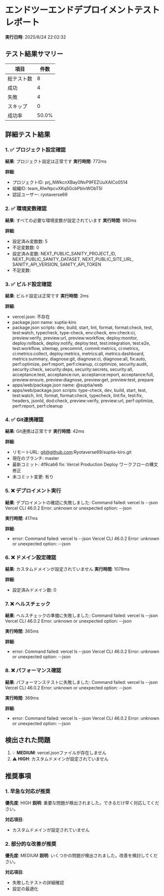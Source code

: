 # エンドツーエンドデプロイメントテストレポート

**実行日時**: 2025/8/24 22:02:32

## テスト結果サマリー

| 項目 | 件数 |
|------|------|
| 総テスト数 | 8 |
| 成功 | 4 |
| 失敗 | 4 |
| スキップ | 0 |
| 成功率 | 50.0% |

## 詳細テスト結果

### 1. ✅ プロジェクト設定確認

**結果**: プロジェクト設定は正常です
**実行時間**: 772ms

**詳細**:
- プロジェクトID: prj_NWkcnXBay0NvP9FEZUuXAICo0514
- 組織ID: team_RIwNpcvXKq5GcbPbIvWObT5I
- 認証ユーザー: ryotaverse69

### 2. ✅ 環境変数確認

**結果**: すべての必要な環境変数が設定されています
**実行時間**: 992ms

**詳細**:
- 設定済み変数数: 5
- 不足変数数: 0
- 設定済み変数: NEXT_PUBLIC_SANITY_PROJECT_ID, NEXT_PUBLIC_SANITY_DATASET, NEXT_PUBLIC_SITE_URL, SANITY_API_VERSION, SANITY_API_TOKEN
- 不足変数: 

### 3. ✅ ビルド設定確認

**結果**: ビルド設定は正常です
**実行時間**: 2ms

**詳細**:
- vercel.json: 不存在
- package.json name: suptia-kiro
- package.json scripts: dev, build, start, lint, format, format:check, test, test:watch, typecheck, type-check, env:check, env:check:ci, preview:verify, preview:url, preview:workflow, deploy:monitor, deploy:rollback, deploy:notify, deploy:test, test:integration, test:e2e, test:workflow, sitemap, precommit, commit:metrics, ci:metrics, ci:metrics:collect, deploy:metrics, metrics:all, metrics:dashboard, metrics:summary, diagnose:git, diagnose:ci, diagnose:all, fix:auto, perf:optimize, perf:report, perf:cleanup, ci:optimize, security:audit, security:check, security:deps, security:secrets, security:all, acceptance:test, acceptance:run, acceptance:report, acceptance:full, preview:ensure, preview:diagnose, preview:get, preview:test, prepare
- apps/web/package.json name: @suptia/web
- apps/web/package.json scripts: type-check, dev, build, start, test, test:watch, lint, format, format:check, typecheck, lint:fix, test:fix, headers, jsonld, dod:check, preview:verify, preview:url, perf:optimize, perf:report, perf:cleanup

### 4. ✅ Git連携確認

**結果**: Git連携は正常です
**実行時間**: 42ms

**詳細**:
- リモートURL: git@github.com:Ryotaverse69/suptia-kiro.git
- 現在のブランチ: master
- 最新コミット: 4f9cab6 fix: Vercel Production Deploy ワークフローの構文修正
- 未コミット変更: 有り

### 5. ❌ デプロイメント実行

**結果**: デプロイメントの確認に失敗しました: Command failed: vercel ls --json
Vercel CLI 46.0.2
Error: unknown or unexpected option: --json

**実行時間**: 417ms

**詳細**:
- error: Command failed: vercel ls --json
Vercel CLI 46.0.2
Error: unknown or unexpected option: --json


### 6. ❌ ドメイン設定確認

**結果**: カスタムドメインが設定されていません
**実行時間**: 1078ms

**詳細**:
- 設定済みドメイン数: 0

### 7. ❌ ヘルスチェック

**結果**: ヘルスチェックの準備に失敗しました: Command failed: vercel ls --json
Vercel CLI 46.0.2
Error: unknown or unexpected option: --json

**実行時間**: 365ms

**詳細**:
- error: Command failed: vercel ls --json
Vercel CLI 46.0.2
Error: unknown or unexpected option: --json


### 8. ❌ パフォーマンス確認

**結果**: パフォーマンステストに失敗しました: Command failed: vercel ls --json
Vercel CLI 46.0.2
Error: unknown or unexpected option: --json

**実行時間**: 369ms

**詳細**:
- error: Command failed: vercel ls --json
Vercel CLI 46.0.2
Error: unknown or unexpected option: --json


## 検出された問題

1. 💡 **MEDIUM**: vercel.jsonファイルが存在しません
2. ⚠️ **HIGH**: カスタムドメインが設定されていません

## 推奨事項

### 1. 早急な対応が推奨

**優先度**: HIGH
**説明**: 重要な問題が検出されました。できるだけ早く対応してください。

**対応項目**:
- カスタムドメインが設定されていません

### 2. 部分的な改善が推奨

**優先度**: MEDIUM
**説明**: いくつかの問題が検出されました。改善を検討してください。

**対応項目**:
- 失敗したテストの詳細確認
- 設定の最適化
